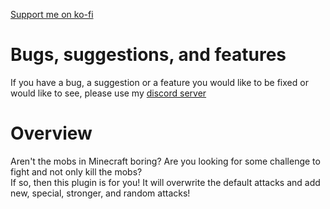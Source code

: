 [Support me on ko-fi](https://ko-fi.com/optic_fusion1)

# Bugs, suggestions, and features
If you have a bug, a suggestion or a feature you would like to be fixed or would like to see, please use my [discord server](https://discord.gg/jMEsq4zHVA)

# Overview
Aren't the mobs in Minecraft boring? Are you looking for some challenge to fight and not only kill the mobs?<br>
If so, then this plugin is for you! It will overwrite the default attacks and add new, special, stronger, and random attacks!
